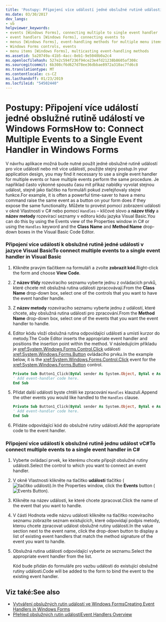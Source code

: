 ```yaml
---
title: 'Postupy: Připojení více událostí jedné obslužné rutině událostí ve Windows Forms'
ms.date: 03/30/2017
dev_langs:
- vb
helpviewer_keywords:
- events [Windows Forms], connecting multiple to single event handler
- event handlers [Windows Forms], connecting events to
- menus [Windows Forms], event-handling methods for multiple menu items
- Windows Forms controls, events
- menu items [Windows Forms], multicasting event-handling methods
ms.assetid: 5a20749a-41b5-4acc-8eb1-9e5040b0a2c4
ms.openlocfilehash: 527e2c594f236f94ce23e4fd21238b8605af308c
ms.sourcegitcommit: 6b308cf6d627d78ee36dbbae8972a310ac7fd6c8
ms.translationtype: MT
ms.contentlocale: cs-CZ
ms.lasthandoff: 01/23/2019
ms.locfileid: "54502440"
---
```

# <a name="how-to-connect-multiple-events-to-a-single-event-handler-in-windows-forms"></a><span data-ttu-id="39cda-102">Postupy: Připojení více událostí jedné obslužné rutině událostí ve Windows Forms</span><span class="sxs-lookup"><span data-stu-id="39cda-102">How to: Connect Multiple Events to a Single Event Handler in Windows Forms</span></span>
<span data-ttu-id="39cda-103">V návrhu aplikace možná bude nutné použít jedné obslužné rutině událostí pro více událostí nebo mít více událostí, použijte stejný postup.</span><span class="sxs-lookup"><span data-stu-id="39cda-103">In your application design, you may find it necessary to use a single event handler for multiple events or have multiple events perform the same procedure.</span></span> <span data-ttu-id="39cda-104">Je například často výkonné spoustu času mít příkaz nabídky vyvolat stejnou událost, stejně jako tlačítko na formuláři pokud zveřejňovaly stejné funkce.</span><span class="sxs-lookup"><span data-stu-id="39cda-104">For example, it is often a powerful time-saver to have a menu command raise the same event as a button on your form does if they expose the same functionality.</span></span> <span data-ttu-id="39cda-105">Můžete to provést pomocí zobrazení události v okně Vlastnosti v C# nebo pomocí `Handles` – klíčové slovo a **název třídy** a **název metody** rozevírací seznamy v editoru kódu jazyka Visual Basic.</span><span class="sxs-lookup"><span data-stu-id="39cda-105">You can do this by using the Events view of the Properties window in C# or using the `Handles` keyword and the **Class Name** and **Method Name** drop-down boxes in the Visual Basic Code Editor.</span></span>  
  
### <a name="to-connect-multiple-events-to-a-single-event-handler-in-visual-basic"></a><span data-ttu-id="39cda-106">Připojení více událostí k obslužné rutině jedné události v jazyce Visual Basic</span><span class="sxs-lookup"><span data-stu-id="39cda-106">To connect multiple events to a single event handler in Visual Basic</span></span>  
  
1.  <span data-ttu-id="39cda-107">Klikněte pravým tlačítkem na formuláři a zvolte **zobrazit kód**.</span><span class="sxs-lookup"><span data-stu-id="39cda-107">Right-click the form and choose **View Code**.</span></span>  
  
2.  <span data-ttu-id="39cda-108">Z **název třídy** rozevíracího seznamu vyberte jednu z ovládacích prvků, které chcete mít obslužná rutina události zpracovávají.</span><span class="sxs-lookup"><span data-stu-id="39cda-108">From the **Class Name** drop-down box, select one of the controls that you want to have the event handler handle.</span></span>  
  
3.  <span data-ttu-id="39cda-109">Z **název metody** rozevíracího seznamu vyberte jednu z událostí, které chcete, aby obslužná rutina události pro zpracování.</span><span class="sxs-lookup"><span data-stu-id="39cda-109">From the **Method Name** drop-down box, select one of the events that you want the event handler to handle.</span></span>  
  
4.  <span data-ttu-id="39cda-110">Editor kódu vloží obslužná rutina odpovídající události a umístí kurzor do metody.</span><span class="sxs-lookup"><span data-stu-id="39cda-110">The Code Editor inserts the appropriate event handler and positions the insertion point within the method.</span></span> <span data-ttu-id="39cda-111">V následujícím příkladu je <xref:System.Windows.Forms.Control.Click> události <xref:System.Windows.Forms.Button> ovládacího prvku.</span><span class="sxs-lookup"><span data-stu-id="39cda-111">In the example below, it is the <xref:System.Windows.Forms.Control.Click> event for the <xref:System.Windows.Forms.Button> control.</span></span>  
  
    ```vb  
    Private Sub Button1_Click(ByVal sender As System.Object, ByVal e As System.EventArgs) Handles Button1.Click  
    ' Add event-handler code here.  
    End Sub  
    ```  
  
5.  <span data-ttu-id="39cda-112">Přidat další události byste chtěli ke zpracování `Handles` klauzuli.</span><span class="sxs-lookup"><span data-stu-id="39cda-112">Append the other events you would like handled to the `Handles` clause.</span></span>  
  
    ```vb  
    Private Sub Button1_Click(ByVal sender As System.Object, ByVal e As System.EventArgs) Handles Button1.Click, Button2.Click  
    ' Add event-handler code here.  
    End Sub  
    ```  
  
6.  <span data-ttu-id="39cda-113">Přidáte odpovídající kód do obslužné rutiny události.</span><span class="sxs-lookup"><span data-stu-id="39cda-113">Add the appropriate code to the event handler.</span></span>  
  
### <a name="to-connect-multiple-events-to-a-single-event-handler-in-c"></a><span data-ttu-id="39cda-114">Připojení více událostí k obslužné rutině jednu událost vC#</span><span class="sxs-lookup"><span data-stu-id="39cda-114">To connect multiple events to a single event handler in C#</span></span>  
  
1.  <span data-ttu-id="39cda-115">Vyberte ovládací prvek, ke kterému chcete připojit obslužné rutiny události.</span><span class="sxs-lookup"><span data-stu-id="39cda-115">Select the control to which you want to connect an event handler.</span></span>  
  
2.  <span data-ttu-id="39cda-116">V okně Vlastnosti klikněte na tlačítko **události** tlačítko (![tlačítko události](../../../docs/framework/winforms/media/vxeventsbutton-propertieswindow.png "vxEventsButton_PropertiesWindow")).</span><span class="sxs-lookup"><span data-stu-id="39cda-116">In the Properties window, click the **Events** button (![Events Button](../../../docs/framework/winforms/media/vxeventsbutton-propertieswindow.png "vxEventsButton_PropertiesWindow")).</span></span>  
  
3.  <span data-ttu-id="39cda-117">Klikněte na název události, ke které chcete zpracovat.</span><span class="sxs-lookup"><span data-stu-id="39cda-117">Click the name of the event that you want to handle.</span></span>  
  
4.  <span data-ttu-id="39cda-118">V části Hodnota vedle názvu události klikněte na tlačítko rozevíracího seznamu zobrazíte seznam existujících, které odpovídají podpis metody, kterou chcete zpracovat událost obslužné rutiny událostí.</span><span class="sxs-lookup"><span data-stu-id="39cda-118">In the value section next to the event name, click the drop-down button to display a list of existing event handlers that match the method signature of the event you want to handle.</span></span>  
  
5.  <span data-ttu-id="39cda-119">Obslužná rutina události odpovídající vyberte ze seznamu.</span><span class="sxs-lookup"><span data-stu-id="39cda-119">Select the appropriate event handler from the list.</span></span>  
  
     <span data-ttu-id="39cda-120">Kód bude přidán do formuláře pro vazbu události do existující obslužné rutiny události.</span><span class="sxs-lookup"><span data-stu-id="39cda-120">Code will be added to the form to bind the event to the existing event handler.</span></span>  
  
## <a name="see-also"></a><span data-ttu-id="39cda-121">Viz také:</span><span class="sxs-lookup"><span data-stu-id="39cda-121">See also</span></span>
- [<span data-ttu-id="39cda-122">Vytváření obslužných rutin událostí ve Windows Forms</span><span class="sxs-lookup"><span data-stu-id="39cda-122">Creating Event Handlers in Windows Forms</span></span>](../../../docs/framework/winforms/creating-event-handlers-in-windows-forms.md)
- [<span data-ttu-id="39cda-123">Přehled obslužných rutin událostí</span><span class="sxs-lookup"><span data-stu-id="39cda-123">Event Handlers Overview</span></span>](../../../docs/framework/winforms/event-handlers-overview-windows-forms.md)
